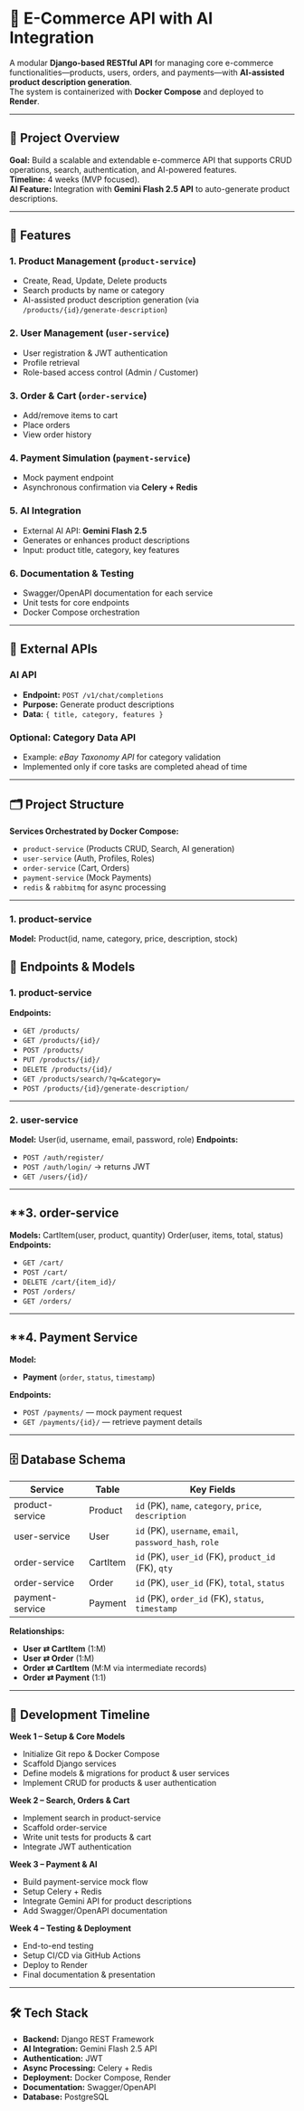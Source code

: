 # 🛒 E-Commerce API with AI Integration

A modular **Django-based RESTful API** for managing core e-commerce functionalities—products, users, orders, and payments—with **AI-assisted product description generation**.  
The system is containerized with **Docker Compose** and deployed to **Render**.

---

## 📌 Project Overview
**Goal:** Build a scalable and extendable e-commerce API that supports CRUD operations, search, authentication, and AI-powered features.  
**Timeline:** 4 weeks (MVP focused).  
**AI Feature:** Integration with **Gemini Flash 2.5 API** to auto-generate product descriptions.

---

## 🚀 Features

### **1. Product Management** (`product-service`)
- Create, Read, Update, Delete products
- Search products by name or category
- AI-assisted product description generation (via `/products/{id}/generate-description`)

### **2. User Management** (`user-service`)
- User registration & JWT authentication
- Profile retrieval
- Role-based access control (Admin / Customer)

### **3. Order & Cart** (`order-service`)
- Add/remove items to cart
- Place orders
- View order history

### **4. Payment Simulation** (`payment-service`)
- Mock payment endpoint
- Asynchronous confirmation via **Celery + Redis**

### **5. AI Integration**
- External AI API: **Gemini Flash 2.5**
- Generates or enhances product descriptions
- Input: product title, category, key features

### **6. Documentation & Testing**
- Swagger/OpenAPI documentation for each service
- Unit tests for core endpoints
- Docker Compose orchestration

---

## 📡 External APIs
### **AI API**
- **Endpoint:** `POST /v1/chat/completions`
- **Purpose:** Generate product descriptions
- **Data:** `{ title, category, features }`

### **Optional: Category Data API**
- Example: *eBay Taxonomy API* for category validation  
- Implemented only if core tasks are completed ahead of time

---

## 🗂 Project Structure

**Services Orchestrated by Docker Compose:**
- `product-service` (Products CRUD, Search, AI generation)
- `user-service` (Auth, Profiles, Roles)
- `order-service` (Cart, Orders)
- `payment-service` (Mock Payments)
- `redis` & `rabbitmq` for async processing

---

### **1. product-service**
**Model:**
Product(id, name, category, price, description, stock)
## 📍 Endpoints & Models

### **1. product-service**
**Endpoints:**
- `GET /products/`
- `GET /products/{id}/`
- `POST /products/`
- `PUT /products/{id}/`
- `DELETE /products/{id}/`
- `GET /products/search/?q=&category=`
- `POST /products/{id}/generate-description/`

---

### **2. user-service**
**Model:**
User(id, username, email, password, role)
**Endpoints:**
- `POST /auth/register/`
- `POST /auth/login/` → returns JWT
- `GET /users/{id}/`

---

## **3. order-service

**Models:**
CartItem(user, product, quantity)
Order(user, items, total, status)
**Endpoints:**
- `GET /cart/`
- `POST /cart/`
- `DELETE /cart/{item_id}/`
- `POST /orders/`
- `GET /orders/`

---

## **4. Payment Service

**Model:**
- **Payment** (`order`, `status`, `timestamp`)

**Endpoints:**
- `POST /payments/` — mock payment request
- `GET /payments/{id}/` — retrieve payment details

---

## 🗄 Database Schema

| Service         | Table       | Key Fields                                             |
|-----------------|-------------|--------------------------------------------------------|
| product-service | Product     | `id` (PK), `name`, `category`, `price`, `description` |
| user-service    | User        | `id` (PK), `username`, `email`, `password_hash`, `role` |
| order-service   | CartItem    | `id` (PK), `user_id` (FK), `product_id` (FK), `qty`    |
| order-service   | Order       | `id` (PK), `user_id` (FK), `total`, `status`          |
| payment-service | Payment     | `id` (PK), `order_id` (FK), `status`, `timestamp`     |

**Relationships:**
- **User ⇄ CartItem** (1:M)
- **User ⇄ Order** (1:M)
- **Order ⇄ CartItem** (M:M via intermediate records)
- **Order ⇄ Payment** (1:1)

---

## 📅 Development Timeline

**Week 1 – Setup & Core Models**
- Initialize Git repo & Docker Compose
- Scaffold Django services
- Define models & migrations for product & user services
- Implement CRUD for products & user authentication

**Week 2 – Search, Orders & Cart**
- Implement search in product-service
- Scaffold order-service
- Write unit tests for products & cart
- Integrate JWT authentication

**Week 3 – Payment & AI**
- Build payment-service mock flow
- Setup Celery + Redis
- Integrate Gemini API for product descriptions
- Add Swagger/OpenAPI documentation

**Week 4 – Testing & Deployment**
- End-to-end testing
- Setup CI/CD via GitHub Actions
- Deploy to Render
- Final documentation & presentation

---

## 🛠 Tech Stack

- **Backend:** Django REST Framework  
- **AI Integration:** Gemini Flash 2.5 API  
- **Authentication:** JWT  
- **Async Processing:** Celery + Redis  
- **Deployment:** Docker Compose, Render  
- **Documentation:** Swagger/OpenAPI  
- **Database:** PostgreSQL

